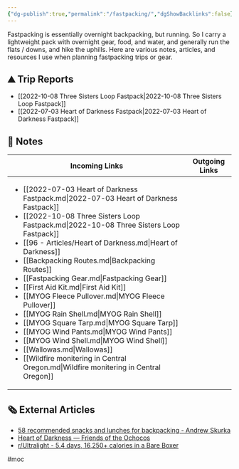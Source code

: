 ```yaml
---
{"dg-publish":true,"permalink":"/fastpacking/","dgShowBacklinks":false}
---
```



Fastpacking is essentially overnight backpacking, but running. So I carry a lightweight pack with overnight gear, food, and water, and generally run the flats / downs, and hike the uphills. Here are various notes, articles, and resources I use when planning fastpacking trips or gear.

## ⛰ Trip Reports

- [[2022-10-08 Three Sisters Loop Fastpack\|2022-10-08 Three Sisters Loop Fastpack]]
- [[2022-07-03 Heart of Darkness Fastpack\|2022-07-03 Heart of Darkness Fastpack]]


## 📔 Notes

| Incoming Links                                                                                                                                                                                                                                                                                                                                                                                                                                                                                                                                                                                                                                                                                                                                                                                                                   | Outgoing Links |
| -------------------------------------------------------------------------------------------------------------------------------------------------------------------------------------------------------------------------------------------------------------------------------------------------------------------------------------------------------------------------------------------------------------------------------------------------------------------------------------------------------------------------------------------------------------------------------------------------------------------------------------------------------------------------------------------------------------------------------------------------------------------------------------------------------------------------------- | -------------- |
| <ul><li>[[2022-07-03 Heart of Darkness Fastpack.md\\|2022-07-03 Heart of Darkness Fastpack]]</li><li>[[2022-10-08 Three Sisters Loop Fastpack.md\\|2022-10-08 Three Sisters Loop Fastpack]]</li><li>[[96 - Articles/Heart of Darkness.md\\|Heart of Darkness]]</li><li>[[Backpacking Routes.md\\|Backpacking Routes]]</li><li>[[Fastpacking Gear.md\\|Fastpacking Gear]]</li><li>[[First Aid Kit.md\\|First Aid Kit]]</li><li>[[MYOG Fleece Pullover.md\\|MYOG Fleece Pullover]]</li><li>[[MYOG Rain Shell.md\\|MYOG Rain Shell]]</li><li>[[MYOG Square Tarp.md\\|MYOG Square Tarp]]</li><li>[[MYOG Wind Pants.md\\|MYOG Wind Pants]]</li><li>[[MYOG Wind Shell.md\\|MYOG Wind Shell]]</li><li>[[Wallowas.md\\|Wallowas]]</li><li>[[Wildfire monitering in Central Oregon.md\\|Wildfire monitering in Central Oregon]]</li></ul> | <ul></ul>      |

## 🗞 External Articles

- [58 recommended snacks and lunches for backpacking - Andrew Skurka](https://andrewskurka.com/58-recommended-snacks-and-lunches-for-backpacking/)
- [Heart of Darkness — Friends of the Ochocos](https://web.archive.org/web/20190811203916/http://www.friendsoftheochocos.org/heart-of-darkness)
- [r/Ultralight - 5.4 days, 16,250+ calories in a Bare Boxer](https://www.reddit.com/r/Ultralight/comments/uqkd2y/54_days_16250_calories_in_a_bare_boxer/)


#moc 